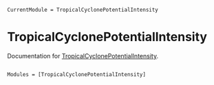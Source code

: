 ```@meta
CurrentModule = TropicalCyclonePotentialIntensity
```

# TropicalCyclonePotentialIntensity

Documentation for [TropicalCyclonePotentialIntensity](https://github.com/aramirezreyes/TropicalCyclonePotentialIntensity.jl).

```@index
```

```@autodocs
Modules = [TropicalCyclonePotentialIntensity]
```
